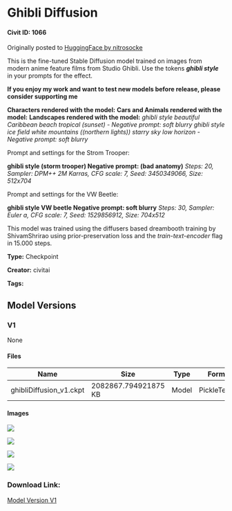 # Ghibli Diffusion

#### Civit ID: 1066

<p>Originally posted to <a href="https://huggingface.co/nitrosocke/Ghibli-Diffusion" rel="ugc" target="_blank">HuggingFace by nitrosocke</a></p><p>This is the fine-tuned Stable Diffusion model trained on images from modern anime feature films from Studio Ghibli. Use the tokens <strong><em>ghibli style</em></strong> in your prompts for the effect.</p><p><strong>If you enjoy my work and want to test new models before release, please consider supporting me</strong> <a href="https://patreon.com/user?u=79196446" rel="ugc" target="_blank"></a></p><p><strong>Characters rendered with the model:</strong>  <strong>Cars and Animals rendered with the model:</strong>  <strong>Landscapes rendered with the model:</strong>  <em>ghibli style beautiful Caribbean beach tropical (sunset) - Negative prompt: soft blurry</em>  <em>ghibli style ice field white mountains ((northern lights)) starry sky low horizon - Negative prompt: soft blurry</em></p>Prompt and settings for the Strom Trooper:<p><strong>ghibli style (storm trooper) Negative prompt: (bad anatomy)</strong> <em>Steps: 20, Sampler: DPM++ 2M Karras, CFG scale: 7, Seed: 3450349066, Size: 512x704</em></p>Prompt and settings for the VW Beetle:<p><strong>ghibli style VW beetle Negative prompt: soft blurry</strong> <em>Steps: 30, Sampler: Euler a, CFG scale: 7, Seed: 1529856912, Size: 704x512</em></p><p>This model was trained using the diffusers based dreambooth training by ShivamShrirao using prior-preservation loss and the <em>train-text-encoder</em> flag in 15.000 steps.</p>

**Type:** Checkpoint

**Creator:** civitai

**Tags:** 

## Model Versions

### V1

None

#### Files

| Name | Size | Type | Format | Download Url | AutoV1 | AutoV2 | SHA256 | CRC32 | BLAKE3 |
| --- | --- | --- | --- | --- | --- | --- | --- | --- | --- |
| ghibliDiffusion_v1.ckpt | 2082867.794921875 KB | Model | PickleTensor | https://civitai.com/api/download/models/1029 | A48A2A1B | F886220C83 | F886220C83F69E67456D45BC36875F065CF93F54AAD60B9E60C6700409F64F3A | D3FD4B90 | 6E8633BAC00ED8402C38950F1A5D67F2B2E35E089C105C1F8606336649E39531 |

#### Images

<p><img src="https://image.civitai.com/xG1nkqKTMzGDvpLrqFT7WA/3436ea5e-5c46-4b3c-ac15-414a18183d00/width=450/8486.jpeg" /></p>

<p><img src="https://image.civitai.com/xG1nkqKTMzGDvpLrqFT7WA/15c43b51-9ec8-4647-c9b7-d646cc64c800/width=450/8487.jpeg" /></p>

<p><img src="https://image.civitai.com/xG1nkqKTMzGDvpLrqFT7WA/0894f6b1-3e35-4577-5430-80d14f9f0500/width=450/8488.jpeg" /></p>

<p><img src="https://image.civitai.com/xG1nkqKTMzGDvpLrqFT7WA/e8eeee5b-cf0c-4596-c6fa-72405f336300/width=450/8489.jpeg" /></p>

### Download Link:

[Model Version V1](https://civitai.com/api/download/models/1029)

